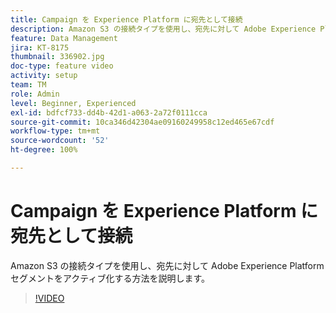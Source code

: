 ```yaml
---
title: Campaign を Experience Platform に宛先として接続
description: Amazon S3 の接続タイプを使用し、宛先に対して Adobe Experience Platform セグメントをアクティブ化する方法を説明します。
feature: Data Management
jira: KT-8175
thumbnail: 336902.jpg
doc-type: feature video
activity: setup
team: TM
role: Admin
level: Beginner, Experienced
exl-id: bdfcf733-dd4b-42d1-a063-2a72f0111cca
source-git-commit: 10ca346d42304ae09160249958c12ed465e67cdf
workflow-type: tm+mt
source-wordcount: '52'
ht-degree: 100%

---
```


# Campaign を Experience Platform に宛先として接続

Amazon S3 の接続タイプを使用し、宛先に対して Adobe Experience Platform セグメントをアクティブ化する方法を説明します。

>[!VIDEO](https://video.tv.adobe.com/v/336902?quality=12&learn=on)
